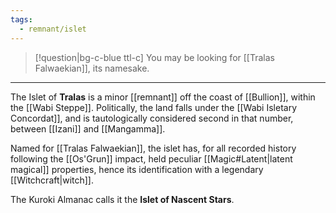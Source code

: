```yaml
---
tags:
  - remnant/islet
---
```


>[!question|bg-c-blue ttl-c] You may be looking for [[Tralas Falwaekian]], its namesake.
---

The Islet of **Tralas** is a minor [[remnant]] off the coast of [[Bullion]], within the [[Wabi Steppe]]. Politically, the land falls under the [[Wabi Isletary Concordat]], and is tautologically considered second in that number, between [[Izani]] and [[Mangamma]]. 

Named for [[Tralas Falwaekian]], the islet has, for all recorded history following the [[Os'Grun]] impact, held peculiar [[Magic#Latent|latent magical]] properties, hence its identification with a legendary [[Witchcraft|witch]]. 

The Kuroki Almanac calls it the **Islet of Nascent Stars**.